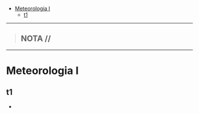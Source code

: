 - [Meteorologia I](#meteorologia-i)
  - [t1](#t1)


-----------------
> NOTA //  
> - 
--------------------
# Meteorologia I



## t1

 -  


